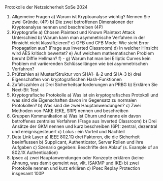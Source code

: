 Protokolle der Netzsicherheit SoSe 2024
1. Allgemeine Fragen
a) Warum ist Kryptoanalyse wichtig? Nennen Sie zwei Gründe. (4P)
b) Die zwei betroffenen Dimensionen der Kryptoanalyse nennen und beschreiben (4P)
2. Kryptografie
a) Chosen Plaintext und Known Plaintext Attack Unterschied
b) Warum kann man asymmetrische Verfahren in der Hinsicht nicht klassifizieren?
c) OFB und CFB Mode: Wie sieht Error Propagation aus? (Frage aus Inverted Classroom)
d) In welcher Hinsicht wird AES kritisch bewertet?
e) Auf welchem mathematischen Problem beruht Diffie Hellman?
f) - 
g) Warum hat man bei Elliptic Curves kein Problem mit variierenden Schlüssellängen wie bei asymmetrischen Verfahren?
3. Prüfzahlen
a) Muster/Struktur von SHA1- &-2 und SHA-3
b) drei Eigenschaften von kryptografischen Hash-Funktionen
4. Zufallszahlen
a) Drei Sicherheitsanforderungen an PRBG
b) Erklären Sie Next-Bit Test
5. Kryptografische Protokolle
a) Was ist ein kryptografisches Protokoll und was sind die Eigenschaften davon im Gegensatz zu normalen Protokollen?
b) Was sind die zwei Hauptanwendungen?
c) Zwei Methoden von PAKE (EKE, SRP) nennen und beschreiben
6. Gruppen Kommunikation
a) Was ist Churn und nenne ein davon betroffenes zentrales Verfahren  (Frage aus Inverted Classroom)
b) Drei Ansätze der GKM nennen und kurz beschreiben (6P): zentral, dezentral und ereignisgesteuert
c) Lolus : ein Vorteil und Nachteil
7. Data Link Layer
a) IEEE 802.1Q drei Faktoren, die die Sicherheit beeinflussen
b) Supplicant, Authenticator, Server Rollen und ihre Aufgaben
c) Szenario gegeben: Beschrifte den Ablauf (s. Example of an 802.1X Authentication)
8. Ipsec
a) zwei Hauptanwendungen oder Konzepte erklären (keine Ahnung, was damit gemeint war, vllt. ISAKMP und IKE)
b) zwei Protokolle nennen und kurz erklären
c) IPsec Replay Protection
insgesamt 100P
